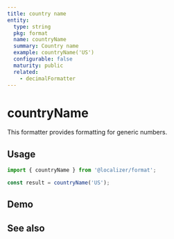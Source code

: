 ```yaml
---
title: country name
entity:
  type: string
  pkg: format
  name: countryName
  summary: Country name
  example: countryName('US')
  configurable: false
  maturity: public
  related:
    - decimalFormatter
---
```


# countryName <Package name="format"/>

This formatter provides formatting for generic numbers.

## Usage

```typescript twoslash
import { countryName } from '@localizer/format';

const result = countryName('US');
```

## Demo

<script setup>
  import { ref } from 'vue';
  import { NForm, NFormItem } from 'naive-ui/es/form';
  import { NInputNumber } from 'naive-ui/es/input-number';
  import { NSelect } from 'naive-ui/es/select';
  import { countryName } from '@localizer/format';
  import { countries } from './country-name';

  const value = ref('US');
  const valueOptions = countries.map(it => ({label: `${it} - ${countryName(it).localize('en-US')}`, value: it}));
</script>

<EntityDemo :args="[value]">
  <NFormItem label="Value">
    <NSelect filterable v-model:value="value" :options="valueOptions"/>
  </NFormItem>
</EntityDemo>

## See also

<Entities />
